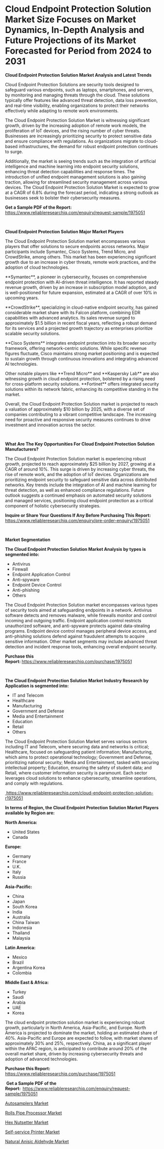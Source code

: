 <p><h1>Cloud Endpoint Protection Solution Market Size Focuses on Market Dynamics, In-Depth Analysis and Future Projections of its Market Forecasted for Period from 2024 to 2031</h1></p><p><strong>Cloud Endpoint Protection Solution Market Analysis and Latest Trends</strong></p>
<p><p>Cloud Endpoint Protection Solutions are security tools designed to safeguard various endpoints, such as laptops, smartphones, and servers, by monitoring and managing threats through the cloud. These solutions typically offer features like advanced threat detection, data loss prevention, and real-time visibility, enabling organizations to protect their networks effectively while adapting to remote work environments.</p><p>The Cloud Endpoint Protection Solution Market is witnessing significant growth, driven by the increasing adoption of remote work models, the proliferation of IoT devices, and the rising number of cyber threats. Businesses are increasingly prioritizing security to protect sensitive data and ensure compliance with regulations. As organizations migrate to cloud-based infrastructures, the demand for robust endpoint protection continues to surge.</p><p>Additionally, the market is seeing trends such as the integration of artificial intelligence and machine learning into endpoint security solutions, enhancing threat detection capabilities and response times. The introduction of unified endpoint management solutions is also gaining traction, allowing for streamlined security management across various devices. The Cloud Endpoint Protection Solution Market is expected to grow at a CAGR of 6.8% during the forecast period, indicating a strong outlook as businesses seek to bolster their cybersecurity measures.</p></p>
<p><strong>Get a Sample PDF of the Report:&nbsp;</strong> <a href="https://www.reliableresearchiq.com/enquiry/request-sample/1975051?utm_campaign=103&utm_medium=2&utm_source=Github&utm_content=ia&utm_term=30102024&utm_id=cloud-endpoint-protection-solution">https://www.reliableresearchiq.com/enquiry/request-sample/1975051</a></p>
<p>&nbsp;</p>
<p><strong>Cloud Endpoint Protection Solution Major Market Players</strong></p>
<p><p>The Cloud Endpoint Protection Solution market encompasses various players that offer solutions to secure endpoints across networks. Major participants include Symantec, Cisco Systems, Trend Micro, and CrowdStrike, among others. This market has been experiencing significant growth due to an increase in cyber threats, remote work practices, and the adoption of cloud technologies.</p><p>**Symantec**, a pioneer in cybersecurity, focuses on comprehensive endpoint protection with AI-driven threat intelligence. It has reported steady revenue growth, driven by an increase in subscription model adoption, and is well-positioned for future expansion, estimated at a CAGR of over 10% in upcoming years.</p><p>**CrowdStrike**, specializing in cloud-native endpoint security, has gained considerable market share with its Falcon platform, combining EDR capabilities with advanced analytics. Its sales revenue surged to approximately $1.5 billion in recent fiscal years, reflecting a robust demand for its services and a projected growth trajectory as enterprises prioritize scalable security solutions.</p><p>**Cisco Systems** integrates endpoint protection into its broader security framework, offering network-centric solutions. While specific revenue figures fluctuate, Cisco maintains strong market positioning and is expected to sustain growth through continuous innovations and integrating advanced AI technologies.</p><p>Other notable players like **Trend Micro** and **Kaspersky Lab** are also witnessing growth in cloud endpoint protection, bolstered by a rising need for cross-platform security solutions. **Fortinet** offers integrated security solutions within its network fabric, enhancing its competitive standing in the market.</p><p>Overall, the Cloud Endpoint Protection Solution market is projected to reach a valuation of approximately $10 billion by 2025, with a diverse set of companies contributing to a vibrant competitive landscape. The increasing need for proactive and responsive security measures continues to drive investment and innovation across the sector.</p></p>
<p>&nbsp;</p>
<p><strong>What Are The Key Opportunities For Cloud Endpoint Protection Solution Manufacturers?</strong></p>
<p><p>The Cloud Endpoint Protection Solution market is experiencing robust growth, projected to reach approximately $25 billion by 2027, growing at a CAGR of around 10%. This surge is driven by increasing cyber threats, the rise of remote work, and the adoption of IoT devices. Organizations are prioritizing endpoint security to safeguard sensitive data across distributed networks. Key trends include the integration of AI and machine learning for threat detection, as well as enhanced compliance regulations. Future outlook suggests a continued emphasis on automated security solutions and managed services, positioning cloud endpoint protection as a critical component of holistic cybersecurity strategies.</p></p>
<p><strong>Inquire or Share Your Questions If Any Before Purchasing This Report:</strong> <a href="https://www.reliableresearchiq.com/enquiry/pre-order-enquiry/1975051?utm_campaign=103&utm_medium=2&utm_source=Github&utm_content=ia&utm_term=30102024&utm_id=cloud-endpoint-protection-solution">https://www.reliableresearchiq.com/enquiry/pre-order-enquiry/1975051</a></p>
<p>&nbsp;</p>
<p><strong>Market Segmentation</strong></p>
<p><strong>The Cloud Endpoint Protection Solution Market Analysis by types is segmented into:</strong></p>
<p><ul><li>Antivirus</li><li>Firewall</li><li>Endpoint Application Control</li><li>Anti-spyware</li><li>Endpoint Device Control</li><li>Anti-phishing</li><li>Others</li></ul></p>
<p><p>The Cloud Endpoint Protection Solution market encompasses various types of security tools aimed at safeguarding endpoints in a network. Antivirus software detects and removes malware, while firewalls monitor and control incoming and outgoing traffic. Endpoint application control restricts unauthorized software, and anti-spyware protects against data-stealing programs. Endpoint device control manages peripheral device access, and anti-phishing solutions defend against fraudulent attempts to acquire sensitive information. Other market segments may include advanced threat detection and incident response tools, enhancing overall endpoint security.</p></p>
<p><strong>Purchase this Report:&nbsp;</strong><a href="https://www.reliableresearchiq.com/purchase/1975051?utm_campaign=103&utm_medium=2&utm_source=Github&utm_content=ia&utm_term=30102024&utm_id=cloud-endpoint-protection-solution">https://www.reliableresearchiq.com/purchase/1975051</a></p>
<p>&nbsp;</p>
<p><strong>The Cloud Endpoint Protection Solution Market Industry Research by Application is segmented into:</strong></p>
<p><ul><li>IT and Telecom</li><li>Healthcare</li><li>Manufacturing</li><li>Government and Defense</li><li>Media and Entertainment</li><li>Education</li><li>Retail</li><li>Others</li></ul></p>
<p><p>The Cloud Endpoint Protection Solution Market serves various sectors including IT and Telecom, where securing data and networks is critical; Healthcare, focused on safeguarding patient information; Manufacturing, which aims to protect operational technology; Government and Defense, prioritizing national security; Media and Entertainment, tasked with securing intellectual property; Education, ensuring the safety of student data; and Retail, where customer information security is paramount. Each sector leverages cloud solutions to enhance cybersecurity, streamline operations, and comply with regulations.</p></p>
<p><a href="https://www.reliableresearchiq.com/cloud-endpoint-protection-solution-r1975051?utm_campaign=103&utm_medium=2&utm_source=Github&utm_content=ia&utm_term=30102024&utm_id=cloud-endpoint-protection-solution">&nbsp;https://www.reliableresearchiq.com/cloud-endpoint-protection-solution-r1975051</a></p>
<p><strong>In terms of Region, the Cloud Endpoint Protection Solution Market Players available by Region are:</strong></p>
<p>
    <p> <strong> North America: </strong>
        <ul>
            <li>United States</li>
            <li>Canada</li>
        </ul>
        </p> 
    <p> <strong> Europe: </strong>
        <ul>
            <li>Germany</li>
            <li>France</li>
            <li>U.K.</li>
            <li>Italy</li>
            <li>Russia</li>
        </ul>
        </p> 
    <p> <strong> Asia-Pacific: </strong>
        <ul>
            <li>China</li>
            <li>Japan</li>
            <li>South Korea</li>
            <li>India</li>
            <li>Australia</li>
            <li>China Taiwan</li>
            <li>Indonesia</li>
            <li>Thailand</li>
            <li>Malaysia</li>
        </ul>
        </p> 
    <p> <strong> Latin America: </strong>
        <ul>
            <li>Mexico</li>
            <li>Brazil</li>
            <li>Argentina Korea</li>
            <li>Colombia</li>
        </ul>
        </p> 
    <p> <strong> Middle East & Africa: </strong>
        <ul>
            <li>Turkey</li>
            <li>Saudi</li>
            <li>Arabia</li>
            <li>UAE</li>
            <li>Korea</li>
        </ul>
    </p>
    </p>
<p><p>The cloud endpoint protection solution market is experiencing robust growth, particularly in North America, Asia-Pacific, and Europe. North America is projected to dominate the market, holding an estimated share of 40%. Asia-Pacific and Europe are expected to follow, with market shares of approximately 30% and 25%, respectively. China, as a significant player within the APAC region, is anticipated to contribute around 20% of the overall market share, driven by increasing cybersecurity threats and adoption of advanced technologies.</p></p>
<p><strong>Purchase this Report: </strong><a href="https://www.reliableresearchiq.com/purchase/1975051?utm_campaign=103&utm_medium=2&utm_source=Github&utm_content=ia&utm_term=30102024&utm_id=cloud-endpoint-protection-solution">https://www.reliableresearchiq.com/purchase/1975051</a></p>
<p>&nbsp;<strong>Get a Sample PDF of the Report:&nbsp;&nbsp;</strong><a href="https://www.reliableresearchiq.com/enquiry/request-sample/1975051?utm_campaign=103&utm_medium=2&utm_source=Github&utm_content=ia&utm_term=30102024&utm_id=cloud-endpoint-protection-solution">https://www.reliableresearchiq.com/enquiry/request-sample/1975051</a></p>
<p><strong></strong></p>
<p><p><a href="https://www.linkedin.com/pulse/autosamplers-landscape-product-spectrum-market-trajectories-mqwve?utm_campaign=103&utm_medium=2&utm_source=Github&utm_content=ia&utm_term=30102024&utm_id=cloud-endpoint-protection-solution">Autosamplers Market</a></p><p><a href="https://issuu.com/reportprime-2/docs/rolls-pipe-processor-market-size-20_d844524015dda7?utm_campaign=103&utm_medium=2&utm_source=Github&utm_content=ia&utm_term=30102024&utm_id=cloud-endpoint-protection-solution">Rolls Pipe Processor Market</a></p><p><a href="https://issuu.com/reportprime-2/docs/hex-nutsetter-market-size-2030.pptx_ede5cdc05119be?utm_campaign=103&utm_medium=2&utm_source=Github&utm_content=ia&utm_term=30102024&utm_id=cloud-endpoint-protection-solution">Hex Nutsetter Market</a></p><p><a href="https://github.com/fratgqppizur/Market-Research-Report-List-1/blob/main/self-service-printer-market.md?utm_campaign=103&utm_medium=2&utm_source=Github&utm_content=ia&utm_term=30102024&utm_id=cloud-endpoint-protection-solution">Self-service Printer Market</a></p><p><a href="https://github.com/hentonwytandusyl0/Market-Research-Report-List-1/blob/main/natural-anisic-aldehyde-market.md?utm_campaign=103&utm_medium=2&utm_source=Github&utm_content=ia&utm_term=30102024&utm_id=cloud-endpoint-protection-solution">Natural Anisic Aldehyde Market</a></p></p>